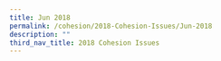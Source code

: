 ```yaml
---
title: Jun 2018
permalink: /cohesion/2018-Cohesion-Issues/Jun-2018
description: ""
third_nav_title: 2018 Cohesion Issues
---
```

